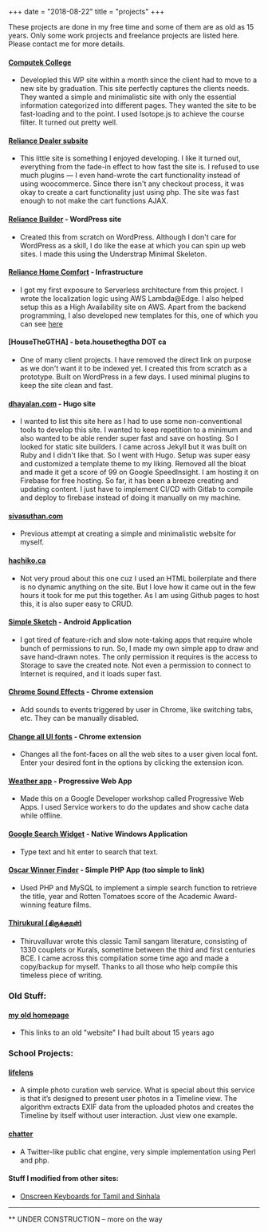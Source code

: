 +++
date = "2018-08-22"
title = "projects"
+++

These projects are done in my free time and some of them are as old as 15 years. Only some work projects and freelance projects are listed here. Please contact me for more details.

#### [Computek College](https://computek.edu)
* Developled this WP site within a month since the client had to move to a new site by graduation. This site perfectly captures the clients needs. They wanted a simple and minimalistic site with only the essential information categorized into different pages. They wanted the site to be fast-loading and to the point. I used Isotope.js to achieve the course filter. It turned out pretty well. 

#### [Reliance Dealer subsite](http://dealer.reliancecomfort.com/)
* This little site is something I enjoyed developing. I like it turned out, everything from the fade-in effect to how fast the site is. I refused to use much plugins — I even hand-wrote the cart functionality instead of using woocommerce. Since there isn't any checkout process, it was okay to create a cart functionality just using php. The site was fast enough to not make the cart functions AJAX. 

#### [Reliance Builder](https://builder.reliancehomecomfort.com/) - WordPress site
* Created this from scratch on WordPress. Although I don't care for WordPress as a skill, I do like the ease at which you can spin up web sites. I made this using the Understrap Minimal Skeleton. 

#### [Reliance Home Comfort](https://reliancehomecomfort.com) - Infrastructure
* I got my first exposure to Serverless architecture from this project. I wrote the localization logic using AWS Lambda@Edge. I also helped setup this as a High Availability site on AWS. Apart from the backend programming, I also developed new templates for this, one of which you can see [here](https://reliancehomecomfort.com/toronto/rent-buy-air-conditioners/)

#### [HouseTheGTHA] - beta.housethegtha DOT ca
* One of many client projects. I have removed the direct link on purpose as we don't want it to be indexed yet. I created this from scratch as a prototype. Built on WordPress in a few days. I used minimal plugins to keep the site clean and fast.


#### [dhayalan.com](https://dhayalan.com) - Hugo site
* I wanted to list this site here as I had to use some non-conventional tools to develop this site. I wanted to keep repetition to a minimum and also wanted to be able render super fast and save on hosting. So I looked for static site builders. I came across Jekyll but it was built on Ruby and I didn't like that. So I went with Hugo. Setup was super easy and customized a template theme to my liking. Removed all the bloat and made it get a score of 99 on Google SpeedInsight. I am hosting it on Firebase for free hosting. So far, it has been a breeze creating and updating content. I just have to implement CI/CD with Gitlab to compile and deploy to firebase instead of doing it manually on my machine.

#### [sivasuthan.com](https://sivasuthan.com)
* Previous attempt at creating a simple and minimalistic website for myself.

#### [hachiko.ca](http://hachiko.ca)
* Not very proud about this one cuz I used an HTML boilerplate and there is no dynamic anything on the site. But I love how it came out in the few hours it took for me put this together. As I am using Github pages to host this, it is also super easy to CRUD.

#### [Simple Sketch](https://play.google.com/store/apps/details?id=com.sivasuthan.simplesketch) - Android Application
* I got tired of feature-rich and slow note-taking apps that require whole bunch of permissions to run. So, I made my own simple app to draw and save hand-drawn notes. The only permission it requires is the access to Storage to save the created note. Not even a permission to connect to Internet is required, and it loads super fast.

#### [Chrome Sound Effects](https://chrome.google.com/webstore/detail/chrome-sound-effects/oekengelpdnkfopdkkphkmaacfanbnla?utm_source=chrome-ntp-icon) - Chrome extension
* Add sounds to events triggered by user in Chrome, like switching tabs, etc. They can be manually disabled.

#### [Change all UI fonts](https://chrome.google.com/webstore/detail/change-all-ui-fonts/loiejdbcheeiipmakhghinclmpafiiel?utm_source=chrome-ntp-icon) - Chrome extension
* Changes all the font-faces on all the web sites to a user given local font. Enter your desired font in the options by clicking the extension icon.

#### [Weather app](https://progressive-web-apps-736ed.firebaseapp.com/) - Progressive Web App
* Made this on a Google Developer workshop called Progressive Web Apps. I used Service workers to do the updates and show cache data while offline.

#### [Google Search Widget](/projects/win/google-search.exe) - Native Windows Application
* Type text and hit enter to search that text.

#### [Oscar Winner Finder](#) - Simple PHP App (too simple to link)
* Used PHP and MySQL to implement a simple search function to retrieve the title, year and Rotten Tomatoes score of the Academic Award-winning feature films.

#### [Thirukural (திருக்குறள்)](https://github.com/dsivasuthan/thirukurals)
* Thiruvalluvar wrote this classic Tamil sangam literature, consisting of 1330 couplets or Kurals, sometime between the third and first centuries BCE. I came across this compilation some time ago and made a copy/backup for myself. Thanks to all those who help compile this timeless piece of writing.

### Old Stuff:

#### [my old homepage](/projects/old_stuff/HTML.htm)
* This links to an old "website" I had built about 15 years ago

### School Projects:

#### [lifelens](http://sivasuthan.com/lifelens/)
* A simple photo curation web service. What is special about this service is that it’s designed to present user photos in a Timeline view. The algorithm extracts EXIF data from the uploaded photos and creates the Timeline by itself without user interaction. Just view one example.

#### [chatter](http://www2.scs.ryerson.ca/~sdhayala/cgi-bin/project/)
* A Twitter-like public chat engine, very simple implementation using Perl and php.

#### Stuff I modified from other sites:

* [Onscreen Keyboards for Tamil and Sinhala](/projects/kbconverters/kbconverters.htm)



___

** UNDER CONSTRUCTION – more on the way
